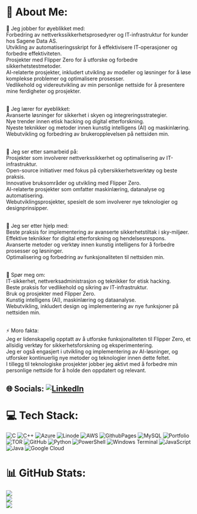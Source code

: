 # 💫 About Me:
🔭 Jeg jobber for øyeblikket med:<br>Forbedring av nettverkssikkerhetsprosedyrer og IT-infrastruktur for kunder hos Sagene Data AS.<br>Utvikling av automatiseringsskript for å effektivisere IT-operasjoner og forbedre effektiviteten.<br>Prosjekter med Flipper Zero for å utforske og forbedre sikkerhetstestmetoder.<br>AI-relaterte prosjekter, inkludert utvikling av modeller og løsninger for å løse komplekse problemer og optimalisere prosesser.<br>Vedlikehold og videreutvikling av min personlige nettside for å presentere mine ferdigheter og prosjekter.

<br>🌱 Jeg lærer for øyeblikket:<br>Avanserte løsninger for sikkerhet i skyen og integreringsstrategier.<br>Nye trender innen etisk hacking og digital etterforskning.<br>Nyeste teknikker og metoder innen kunstig intelligens (AI) og maskinlæring.<br>Webutvikling og forbedring av brukeropplevelsen på nettsiden min.

<br>👯 Jeg ser etter samarbeid på:<br>Prosjekter som involverer nettverkssikkerhet og optimalisering av IT-infrastruktur.<br>Open-source initiativer med fokus på cybersikkerhetsverktøy og beste praksis.<br>Innovative bruksområder og utvikling med Flipper Zero.<br>AI-relaterte prosjekter som omfatter maskinlæring, datanalyse og automatisering.<br>Webutviklingsprosjekter, spesielt de som involverer nye teknologier og designprinsipper.

<br>🤔 Jeg ser etter hjelp med:<br>Beste praksis for implementering av avanserte sikkerhetstiltak i sky-miljøer.<br>Effektive teknikker for digital etterforskning og hendelsesrespons.<br>Avanserte metoder og verktøy innen kunstig intelligens for å forbedre prosesser og løsninger.<br>Optimalisering og forbedring av funksjonaliteten til nettsiden min.

<br>💬 Spør meg om:<br>IT-sikkerhet, nettverksadministrasjon og teknikker for etisk hacking.<br>Beste praksis for vedlikehold og sikring av IT-infrastruktur.<br>Bruk og prosjekter med Flipper Zero.<br>Kunstig intelligens (AI), maskinlæring og dataanalyse.<br>Webutvikling, inkludert design og implementering av nye funksjoner på nettsiden min.


<br>⚡ Moro fakta:<br>Jeg er lidenskapelig opptatt av å utforske funksjonaliteten til Flipper Zero, et allsidig verktøy for sikkerhetsforskning og eksperimentering.<br>Jeg er også engasjert i utvikling og implementering av AI-løsninger, og utforsker kontinuerlig nye metoder og teknologier innen dette feltet.<br>I tillegg til teknologiske prosjekter jobber jeg aktivt med å forbedre min personlige nettside for å holde den oppdatert og relevant.


## 🌐 Socials: [![LinkedIn](https://img.shields.io/badge/LinkedIn-%230077B5.svg?logo=linkedin&logoColor=white)](https://linkedin.com/in/www.linkedin.com/in/hammadm1) 

# 💻 Tech Stack:
![C](https://img.shields.io/badge/c-%2300599C.svg?style=for-the-badge&logo=c&logoColor=white) ![C++](https://img.shields.io/badge/c++-%2300599C.svg?style=for-the-badge&logo=c%2B%2B&logoColor=white) ![Azure](https://img.shields.io/badge/azure-%230072C6.svg?style=for-the-badge&logo=microsoftazure&logoColor=white) ![Linode](https://img.shields.io/badge/linode-00A95C?style=for-the-badge&logo=linode&logoColor=white) ![AWS](https://img.shields.io/badge/AWS-%23FF9900.svg?style=for-the-badge&logo=amazon-aws&logoColor=white) ![GithubPages](https://img.shields.io/badge/github%20pages-121013?style=for-the-badge&logo=github&logoColor=white) ![MySQL](https://img.shields.io/badge/mysql-4479A1.svg?style=for-the-badge&logo=mysql&logoColor=white) ![Portfolio](https://img.shields.io/badge/Portfolio-%23000000.svg?style=for-the-badge&logo=firefox&logoColor=#FF7139) ![TOR](https://img.shields.io/badge/tor-%237E4798.svg?style=for-the-badge&logo=tor-project&logoColor=white) ![GitHub](https://img.shields.io/badge/github-%23121011.svg?style=for-the-badge&logo=github&logoColor=white) ![Python](https://img.shields.io/badge/python-3670A0?style=for-the-badge&logo=python&logoColor=ffdd54) ![PowerShell](https://img.shields.io/badge/PowerShell-%235391FE.svg?style=for-the-badge&logo=powershell&logoColor=white) ![Windows Terminal](https://img.shields.io/badge/Windows%20Terminal-%234D4D4D.svg?style=for-the-badge&logo=windows-terminal&logoColor=white) ![JavaScript](https://img.shields.io/badge/javascript-%23323330.svg?style=for-the-badge&logo=javascript&logoColor=%23F7DF1E) ![Java](https://img.shields.io/badge/java-%23ED8B00.svg?style=for-the-badge&logo=openjdk&logoColor=white) ![Google Cloud](https://img.shields.io/badge/GoogleCloud-%234285F4.svg?style=for-the-badge&logo=google-cloud&logoColor=white)
# 📊 GitHub Stats:
![](https://github-readme-stats.vercel.app/api?username=soldercore&theme=dark&hide_border=false&include_all_commits=false&count_private=false)<br/>
![](https://github-readme-streak-stats.herokuapp.com/?user=soldercore&theme=dark&hide_border=false)<br/>
![](https://github-readme-stats.vercel.app/api/top-langs/?username=soldercore&theme=dark&hide_border=false&include_all_commits=false&count_private=false&layout=compact)

<!-- Proudly created with GPRM ( https://gprm.itsvg.in ) -->
